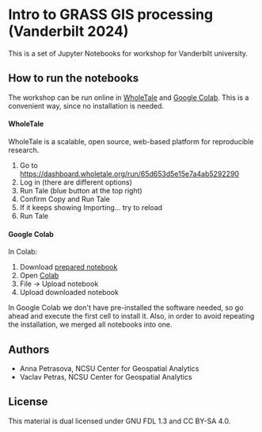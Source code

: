 # Intro to GRASS GIS processing (Vanderbilt 2024)

This is a set of Jupyter Notebooks for workshop for Vanderbilt university.

## How to run the notebooks
The workshop can be run online in [WholeTale](https://wholetale.org/) and [Google Colab](https://colab.research.google.com). This is a convenient way, since no installation is needed.

#### WholeTale
WholeTale is a scalable, open source, web-based platform for reproducible research.

1. Go to https://dashboard.wholetale.org/run/65d653d5e15e7a4ab5292290
2. Log in (there are different options)
3. Run Tale (blue button at the top right)
4. Confirm Copy and Run Tale
5. If it keeps showing Importing... try to reload
6. Run Tale

#### Google Colab

In Colab:
1. Download [prepared notebook](https://github.com/ncsu-geoforall-lab/grass-gis-workshop-vanderbilt-2024/blob/main/colab_notebook.ipynb)
2. Open [Colab](https://colab.research.google.com)
3. File -> Upload notebook
4. Upload downloaded notebook

In Google Colab we don't have pre-installed the software needed, so go ahead and execute the first cell to install it. Also, in order to avoid repeating the installation, we merged all notebooks into one.

## Authors

* Anna Petrasova, NCSU Center for Geospatial Analytics
* Vaclav Petras, NCSU Center for Geospatial Analytics

## License

This material is dual licensed under GNU FDL 1.3 and CC BY-SA 4.0.
